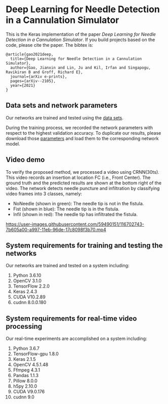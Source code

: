 # Deep Learning for Needle Detection in a Cannulation Simulator

This is the Keras implementation of the paper *Deep Learning for Needle Detection in a Cannulation Simulator*. If you build projects based on the code, please cite the paper. The bibtex is:

```
@article{gao2021deep,
  title={Deep Learning for Needle Detection in a Cannulation Simulator},
  author={Gao, Jianxin and Lin, Ju and Kil, Irfan and Singapogu, Ravikiran B and Groff, Richard E},
  journal={arXiv e-prints},
  pages={arXiv--2105},
  year={2021}
}
```

## Data sets and network parameters 
Our networks are trained and tested using the [data sets](https://drive.google.com/drive/folders/1m18R03A3EDoURAUM184zxrcUN4C1Eieb?usp=sharing).

During the training process, we recorded the network parameters with respect to the highest validation accuracy. To duplicate our results, please download those [parameters](https://drive.google.com/drive/folders/1D0HNDkNfcTo97wkUPlXHdxkag2i4PnqO?usp=sharing) and load them to the corresponding network model.

## Video demo
To verify the proposed method, we processed a video using CRNN(30ts). This video records an insertion at location FC (i.e., Front Center). The ground truth and the predicted results are shown at the bottom right of the video. 
The network detects needle puncture and infiltration by classifying video frames into 3 classes, namely:
- NoNeedle (shown in green): The needle tip is not in the fistula.
- Fist (shown in blue): The needle tip is in the fistula.
- Infil (shown in red): The needle tip has infiltrated the fistula.

https://user-images.githubusercontent.com/59490151/116702743-7b605a00-a997-11eb-96de-17c8098f3b70.mp4


## System requirements for training and testing the networks
Our networks are trained and tested on a system including:
1. Python 3.6.10
2. OpenCV 3.1.0 
3. TensorFlow 2.2.0
4. Keras 2.4.3
5. CUDA V10.2.89
6. cudnn 8.0.0.180

## System requirements for real-time video processing
Our real-time experiments are accomplished on a system including:
1. Python 3.6.7
2. TensorFlow-gpu 1.8.0 
3. Keras 2.1.5 
4. OpenCV 4.5.1.48 
5. Ffmpeg 4.3.1 
6. Pandas 1.1.3 
8. Pillow 8.0.0 
9. h5py 2.10.0 
10. CUDA V9.0.176
11. cudnn 9.0
